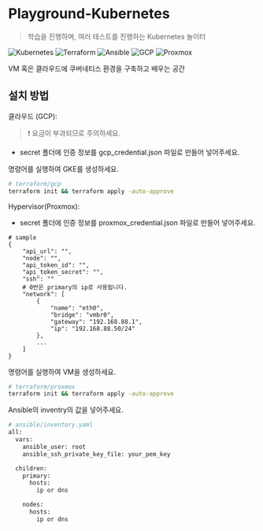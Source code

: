 # Playground-Kubernetes
> 학습을 진행하며, 여러 테스트를 진행하는 Kubernetes 놀이터

![Kubernetes][k8s-badge]
![Terraform][tf-badge]
![Ansible][ab-badge]
![GCP][gcp-badge]
![Proxmox][pm-badge]

VM 혹은 클라우드에 쿠버네티스 환경을 구축하고 배우는 공간

<!-- ![k8s-img][k8s-img] -->

## 설치 방법

클라우드 (GCP):
> ❗️ 요금이 부과되므로 주의하세요.
- secret 폴더에 인증 정보를 gcp_credential.json 파일로 만들어 넣어주세요.

명령어를 실행하여 GKE를 생성하세요.
```sh
# terraform/gcp
terraform init && terraform apply -auto-approve
```

Hypervisor(Proxmox):
- secret 폴더에 인증 정보를 proxmox_credential.json 파일로 만들어 넣어주세요.
```
# sample
{
    "api_url": "",
    "node": "",
    "api_token_id": "",
    "api_token_secret": "",
    "ssh": ""
    # 0번은 primary의 ip로 사용됩니다.
    "network": [
        {
            "name": "eth0",
            "bridge": "vmbr0",
            "gateway": "192.168.88.1",  
            "ip": "192.168.88.50/24"
        },
        ...
    ]
}
```

명령어를 실행하여 VM을 생성하세요.

```sh
# terraform/proxmox
terraform init && terraform apply -auto-approve
```

Ansible의 inventry의 값을 넣어주세요.

```sh
# ansible/inventory.yaml
all:
  vars:
    ansible_user: root
    ansible_ssh_private_key_file: your_pem_key

  children:
    primary:
      hosts:
        ip or dns

    nodes:
      hosts:
        ip or dns
```


<!-- Markdown link & img dfn's -->
[tf-badge]: https://img.shields.io/badge/terraform-844FBA?style=for-the-badge&logo=terraform&logoColor=white
[k8s-badge]: https://img.shields.io/badge/kubernetes-326CE5?style=for-the-badge&logo=kubernetes&logoColor=white
[ab-badge]: https://img.shields.io/badge/ansible-000000?style=for-the-badge&logo=ansible&logoColor=white
[pm-badge]: https://img.shields.io/badge/proxmox-E57000?style=for-the-badge&logo=proxmox&logoColor=white
[gcp-badge]: https://img.shields.io/badge/googlecloud-4285F4?style=for-the-badge&logo=googlecloud&logoColor=white
[k8s-img]: ./img/k8s.png
